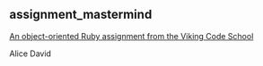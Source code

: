 ## assignment_mastermind

[An object-oriented Ruby assignment from the Viking Code School](http://www.vikingcodeschool.com)

Alice
David